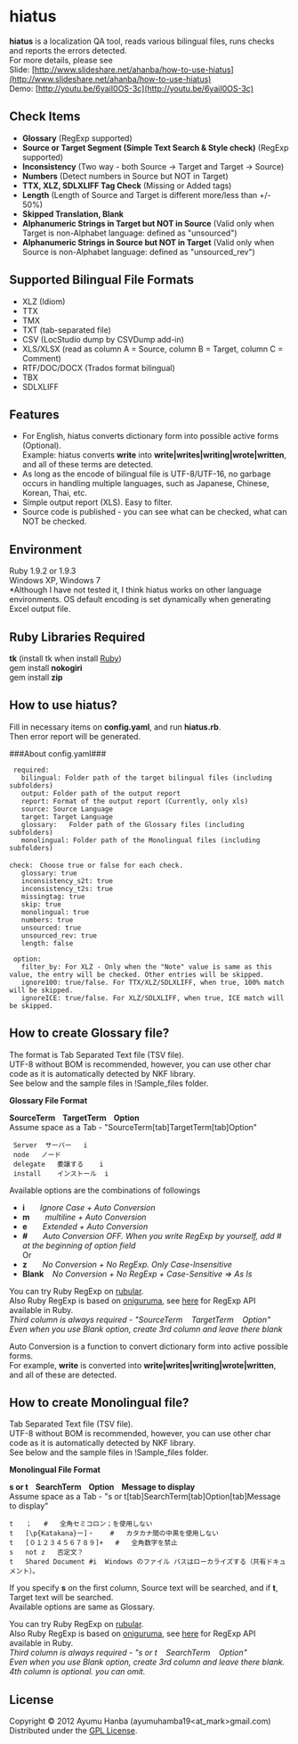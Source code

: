 hiatus
===========================
**hiatus** is a localization QA tool, reads various bilingual files, runs checks and reports the errors detected.  
For more details, please see  
Slide: [http://www.slideshare.net/ahanba/how-to-use-hiatus](http://www.slideshare.net/ahanba/how-to-use-hiatus)  
Demo: [http://youtu.be/6yaiI0OS-3c](http://youtu.be/6yaiI0OS-3c)  

Check Items
------
+ **Glossary** (RegExp supported)
+ **Source or Target Segment (Simple Text Search & Style check)** (RegExp supported)
+ **Inconsistency** (Two way - both Source -> Target and Target -> Source)
+ **Numbers** (Detect numbers in Source but NOT in Target)
+ **TTX, XLZ, SDLXLIFF Tag Check** (Missing or Added tags)
+ **Length** (Length of Source and Target is different more/less than +/- 50%)
+ **Skipped Translation, Blank**
+ **Alphanumeric Strings in Target but NOT in Source** (Valid only when Target is non-Alphabet language: defined as "unsourced")
+ **Alphanumeric Strings in Source but NOT in Target** (Valid only when Source is non-Alphabet language: defined as "unsourced_rev")

Supported Bilingual File Formats
------
+ XLZ (Idiom)
+ TTX
+ TMX
+ TXT (tab-separated file)
+ CSV (LocStudio dump by CSVDump add-in)
+ XLS/XLSX (read as column A = Source, column B = Target, column C = Comment)
+ RTF/DOC/DOCX (Trados format bilingual)
+ TBX
+ SDLXLIFF

Features
--------
+ For English, hiatus converts dictionary form into possible active forms (Optional).    
  Example: hiatus converts **write** into **write|writes|writing|wrote|written**, and all of these terms are detected.
+ As long as the encode of bilingual file is UTF-8/UTF-16, no garbage occurs in handling multiple languages, such as Japanese, Chinese, Korean, Thai, etc.
+ Simple output report (XLS). Easy to filter.
+ Source code is published - you can see what can be checked, what can NOT be checked.

Environment
--------
Ruby 1.9.2 or 1.9.3  
Windows XP, Windows 7   
*Although I have not tested it, I think hiatus works on other language environments. OS default encoding is set dynamically when generating Excel output file.   

Ruby Libraries Required
---------
**tk** (install tk when install [Ruby](http://rubyinstaller.org/))  
gem install **nokogiri**  
gem install **zip**  

How to use hiatus?
---------
Fill in necessary items on **config.yaml**, and run **hiatus.rb**.  
Then error report will be generated.

###About config.yaml###

     required:  
       bilingual: Folder path of the target bilingual files (including subfolders)  
       output: Folder path of the output report  
       report: Format of the output report (Currently, only xls)  
       source: Source Language  
       target: Target Language  
       glossary:   Folder path of the Glossary files (including subfolders)
       monolingual: Folder path of the Monolingual files (including subfolders) 

    check:　Choose true or false for each check.
       glossary: true  
       inconsistency_s2t: true  
       inconsistency_t2s: true  
       missingtag: true  
       skip: true  
       monolingual: true  
       numbers: true  
       unsourced: true  
       unsourced_rev: true   
       length: false  
  
     option:  
       filter_by: For XLZ - Only when the "Note" value is same as this value, the entry will be checked. Other entries will be skipped.   
       ignore100: true/false. For TTX/XLZ/SDLXLIFF, when true, 100% match will be skipped.  
       ignoreICE: true/false. For XLZ/SDLXLIFF, when true, ICE match will be skipped.  

How to create Glossary file?
------------
The format is Tab Separated Text file (TSV file).  
UTF-8 without BOM is recommended, however, you can use other char code as it is automatically detected by NKF library.   
See below and the sample files in !Sample_files folder.  

**Glossary File Format** 

**SourceTerm&nbsp;&nbsp;&nbsp;&nbsp;TargetTerm&nbsp;&nbsp;&nbsp;&nbsp;Option**  
Assume space as a Tab - "SourceTerm[tab]TargetTerm[tab]Option" 

     Server	 サーバー	i
     node	ノード
     delegate	委譲する	i
     install	インストール	i 

Available options are the combinations of followings
+ **i**&nbsp;&nbsp;&nbsp;&nbsp;&nbsp;&nbsp;&nbsp;*Ignore Case + Auto Conversion*
+ **m**&nbsp;&nbsp;&nbsp;&nbsp;&nbsp;&nbsp;&nbsp;*multiline + Auto Conversion*
+ **e**&nbsp;&nbsp;&nbsp;&nbsp;&nbsp;&nbsp;&nbsp;*Extended + Auto Conversion*  
+ **#**&nbsp;&nbsp;&nbsp;&nbsp;&nbsp;&nbsp;&nbsp;*Auto Conversion OFF. When you write RegExp by yourself, add # at the beginning of option field*  
Or  
+ **z**&nbsp;&nbsp;&nbsp;&nbsp;&nbsp;&nbsp;&nbsp;*No Conversion + No RegExp. Only Case-Insensitive*
+ **Blank**&nbsp;&nbsp;&nbsp;&nbsp;*No Conversion + No RegExp + Case-Sensitive => As Is*  

You can try Ruby RegExp on [rubular](http://rubular.com/).  
Also Ruby RegExp is based on [oniguruma](http://www.geocities.jp/kosako3/oniguruma/), see [here](http://www.geocities.jp/kosako3/oniguruma/doc/RE.txt) for RegExp API available in Ruby.   
*Third column is always required - "SourceTerm&nbsp;&nbsp;&nbsp;&nbsp;TargetTerm&nbsp;&nbsp;&nbsp;&nbsp;Option"*  
*Even when you use Blank option, create 3rd column and leave there blank*

Auto Conversion is a function to convert dictionary form into active possible forms.  
For example, **write** is converted into **write|writes|writing|wrote|written**, and all of these are detected.  

How to create Monolingual file?
--------
Tab Separated Text file (TSV file).  
UTF-8 without BOM is recommended, however, you can use other char code as it is automatically detected by NKF library.   
See below and the sample files in !Sample_files folder.   

**Monolingual File Format** 

**s or t&nbsp;&nbsp;&nbsp;&nbsp;SearchTerm&nbsp;&nbsp;&nbsp;&nbsp;Option&nbsp;&nbsp;&nbsp;&nbsp;Message to display**  
Assume space as a Tab - "s or t[tab]SearchTerm[tab]Option[tab]Message to display"  

	t	；	#	全角セミコロン；を使用しない
	t	[\p{Katakana}ー]・	#	カタカナ間の中黒を使用しない
	t	[０１２３４５６７８９]+	#	全角数字を禁止
	s	not	z	否定文？
	t	Shared Document	#i	Windows のファイル パスはローカライズする（共有ドキュメント）。

If you specify **s** on the first column, Source text will be searched, and if **t**, Target text will be searched.  
Available options are same as Glossary.

You can try Ruby RegExp on [rubular](http://rubular.com/).  
Also Ruby RegExp is based on [oniguruma](http://www.geocities.jp/kosako3/oniguruma/), see [here](http://www.geocities.jp/kosako3/oniguruma/doc/RE.txt) for RegExp API available in Ruby.   
*Third column is always required - "s or t&nbsp;&nbsp;&nbsp;&nbsp;SearchTerm&nbsp;&nbsp;&nbsp;&nbsp;Option"*  
*Even when you use Blank option, create 3rd column and leave there blank.*
*4th column is optional. you can omit.*

License
----------
Copyright &copy; 2012 Ayumu Hanba (ayumuhamba19&lt;at_mark&gt;gmail.com)  
Distributed under the [GPL License][GPL].

[GPL]: http://www.gnu.org/licenses/gpl.html
